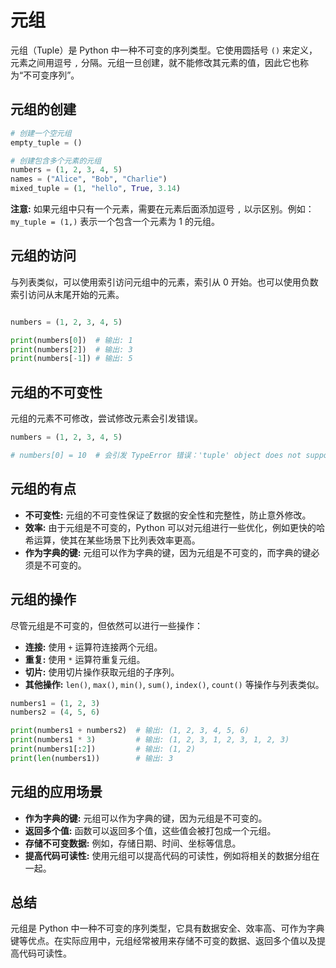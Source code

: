 # 元组

元组（Tuple）是 Python 中一种不可变的序列类型。它使用圆括号 `()` 来定义，元素之间用逗号 `,` 分隔。元组一旦创建，就不能修改其元素的值，因此它也称为“不可变序列”。

## 元组的创建

```python
# 创建一个空元组
empty_tuple = ()

# 创建包含多个元素的元组
numbers = (1, 2, 3, 4, 5)
names = ("Alice", "Bob", "Charlie")
mixed_tuple = (1, "hello", True, 3.14)
```

**注意:** 如果元组中只有一个元素，需要在元素后面添加逗号 `,` 以示区别。例如：`my_tuple = (1,)` 表示一个包含一个元素为 1 的元组。

## 元组的访问

与列表类似，可以使用索引访问元组中的元素，索引从 0 开始。也可以使用负数索引访问从末尾开始的元素。

```python

```

```python
numbers = (1, 2, 3, 4, 5)

print(numbers[0])  # 输出: 1
print(numbers[2])  # 输出: 3
print(numbers[-1]) # 输出: 5
```

## 元组的不可变性

元组的元素不可修改，尝试修改元素会引发错误。

```python
numbers = (1, 2, 3, 4, 5)

# numbers[0] = 10  # 会引发 TypeError 错误：'tuple' object does not support item assignment
```

## 元组的有点

- **不可变性:** 元组的不可变性保证了数据的安全性和完整性，防止意外修改。
- **效率:** 由于元组是不可变的，Python 可以对元组进行一些优化，例如更快的哈希运算，使其在某些场景下比列表效率更高。
- **作为字典的键:** 元组可以作为字典的键，因为元组是不可变的，而字典的键必须是不可变的。

## 元组的操作

尽管元组是不可变的，但依然可以进行一些操作：

 

- **连接:** 使用 `+` 运算符连接两个元组。
- **重复:** 使用 `*` 运算符重复元组。
- **切片:** 使用切片操作获取元组的子序列。
- **其他操作:** `len()`, `max()`, `min()`, `sum()`, `index()`, `count()` 等操作与列表类似。

```python
numbers1 = (1, 2, 3)
numbers2 = (4, 5, 6)

print(numbers1 + numbers2)  # 输出: (1, 2, 3, 4, 5, 6)
print(numbers1 * 3)         # 输出: (1, 2, 3, 1, 2, 3, 1, 2, 3)
print(numbers1[:2])         # 输出: (1, 2)
print(len(numbers1))        # 输出: 3
```

## 元组的应用场景

- **作为字典的键:** 元组可以作为字典的键，因为元组是不可变的。
- **返回多个值:** 函数可以返回多个值，这些值会被打包成一个元组。
- **存储不可变数据:** 例如，存储日期、时间、坐标等信息。
- **提高代码可读性:** 使用元组可以提高代码的可读性，例如将相关的数据分组在一起。

## 总结

元组是 Python 中一种不可变的序列类型，它具有数据安全、效率高、可作为字典键等优点。在实际应用中，元组经常被用来存储不可变的数据、返回多个值以及提高代码可读性。



